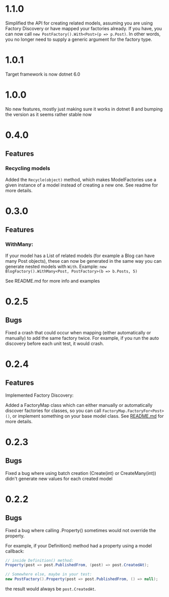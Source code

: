 # 1.1.0

Simplified the API for creating related models, assuming you are using Factory Discovery or have mapped your factories
already. If you have, you can now call `new PostFactory().With<Post>(p => p.Post)`. In other words, you no longer need
to supply a generic argument for the factory type.

# 1.0.1

Target framework is now dotnet 6.0

# 1.0.0

No new features, mostly just making sure it works in dotnet 8 and bumping the version as it seems rather stable now

# 0.4.0

## Features

### Recycling models

Added the `Recycle(object)` method, which makes ModelFactories use a given instance of a model instead of creating a new
one. See readme for more details.

# 0.3.0

## Features

### WithMany:

If your model has a List of related models (for example a Blog can have many Post objects), these can now be generated
in the same way you can generate nested models with `With`.
Example: `new BlogFactory().WithMany<Post, PostFactory>(b => b.Posts, 5)`

See README.md for more info and examples

# 0.2.5

## Bugs

Fixed a crash that could occur when mapping (either automatically or manually) to add the same factory twice. For
example, if you run the auto discovery before each unit test, it would crash.

# 0.2.4

## Features

Implemented Factory Discovery:

Added a FactoryMap class which can either manually or automatically discover
factories for classes, so you can call `FactoryMap.FactoryFor<Post>()`,
or implement something on your base model class.
See [README.md](README.md) for more details.

# 0.2.3

## Bugs

Fixed a bug where using batch creation (Create(int) or CreateMany(int))
didn't generate new values for each created model

# 0.2.2

## Bugs

Fixed a bug where calling .Property() sometimes would not override the property.

For example, if your Definition() method had a property using a model callback:

```csharp
// inside Definition() method:
Property(post => post.PublishedFrom, (post) => post.CreatedAt);

// Somewhere else, maybe in your test:
new PostFactory().Property(post => post.PublishedFrom, () => null);
```

the result would always be `post.CreatedAt`. 
